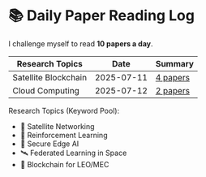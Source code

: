 # 📚 Daily Paper Reading Log

I challenge myself to read **10 papers a day**.

| Research Topics       | Date                                 | Summary                                       |
|-----------------------|--------------------------------------|-----------------------------------------------|
| Satellite Blockchain  |   2025-07-11                         | [4 papers](Satellite/Blockchain/2025-07-11.md)|
| Cloud Computing       |   2025-07-12                         | [2 papers](Cloud-Computing/Security/2025-07-12.md)|

Research Topics (Keyword Pool):
- 🚀 Satellite Networking
- 🧠 Reinforcement Learning
- 🔐 Secure Edge AI
- 🛰️ Federated Learning in Space
- 📡 Blockchain for LEO/MEC
